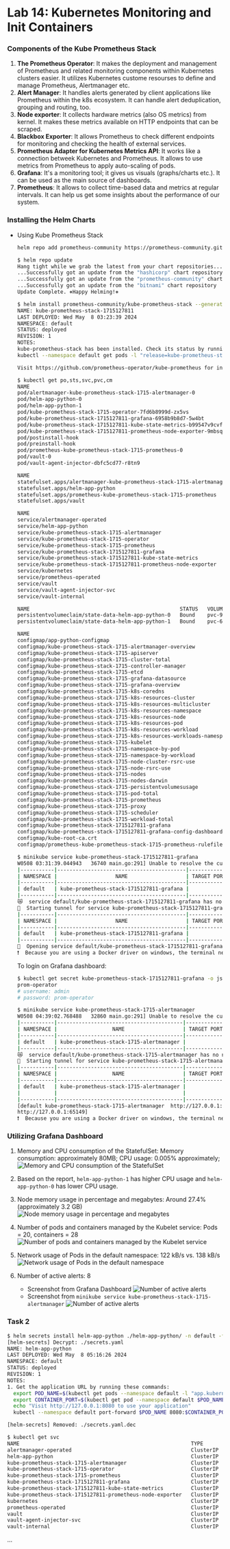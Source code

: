 # Lab 14: Kubernetes Monitoring and Init Containers

### Components of the Kube Prometheus Stack

1. **The Prometheus Operator**: It makes the deployment and management of Prometheus and related monitoring components within Kubernetes clusters easier. It utilizes Kubernetes custome resourses to define and manage Prometheus, Alertmanager etc.
2. **Alert Manager**: It handles alerts generated by client applications like Prometheus within the k8s ecosystem. It can handle alert deduplication, grouping and routing, too.
3. **Node exporter**: It collects hardware metrics (also OS metrics) from kernel. It makes these metrics available on HTTP endpoints that can be scraped. 
4. **Blackbox Exporter**: It allows Prometheus to check different endpoints for monitoring and checking the health of external services. 
5. **Prometheus Adapter for Kubernetes Metrics API**: It works like a connection betweek Kubernetes and Prometheus. It allows to use metrics from Prometheus to apply auto-scaling of pods. 
6. **Grafana**: It's a monitoring tool; it gives us visuals (graphs/charts etc.). It can be used as the main source of dashboards. 
7. **Prometheus**: It allows to collect time-based data and metrics at regular intervals. It can help us get some insights about the performance of our system. 

### Installing the Helm Charts

- Using Kube Prometheus Stack
    ```bash
    helm repo add prometheus-community https://prometheus-community.github.io/helm-charts
    ```
    ```bash
    $ helm repo update
    Hang tight while we grab the latest from your chart repositories...
    ...Successfully got an update from the "hashicorp" chart repository
    ...Successfully got an update from the "prometheus-community" chart repository
    ...Successfully got an update from the "bitnami" chart repository
    Update Complete. ⎈Happy Helming!⎈
    ```
    ```bash
    $ helm install prometheus-community/kube-prometheus-stack --generate-name
    NAME: kube-prometheus-stack-1715127811
    LAST DEPLOYED: Wed May  8 03:23:39 2024
    NAMESPACE: default
    STATUS: deployed
    REVISION: 1
    NOTES:
    kube-prometheus-stack has been installed. Check its status by running:
    kubectl --namespace default get pods -l "release=kube-prometheus-stack-1715127811"

    Visit https://github.com/prometheus-operator/kube-prometheus for instructions on how to create & configure Alertmanager and Prometheus instances using the Operator.
    ```
    ```bash
    $ kubectl get po,sts,svc,pvc,cm
    NAME                                                                  READY   STATUS      RESTARTS   AGE
    pod/alertmanager-kube-prometheus-stack-1715-alertmanager-0            2/2     Running     0          5m
    pod/helm-app-python-0                                                 1/1     Running     1          6d16h
    pod/helm-app-python-1                                                 1/1     Running     1          6d16h
    pod/kube-prometheus-stack-1715-operator-7fd6b8999d-zx5vs              1/1     Running     0          5m31s
    pod/kube-prometheus-stack-1715127811-grafana-6958b9b8d7-5w4bt         3/3     Running     0          5m31s
    pod/kube-prometheus-stack-1715127811-kube-state-metrics-b99547v9cvf   1/1     Running     0          5m31s
    pod/kube-prometheus-stack-1715127811-prometheus-node-exporter-9mbsq   1/1     Running     0          5m31s
    pod/postinstall-hook                                                  0/1     Completed   0          6d16h
    pod/preinstall-hook                                                   0/1     Completed   0          6d16h
    pod/prometheus-kube-prometheus-stack-1715-prometheus-0                2/2     Running     0          4m59s
    pod/vault-0                                                           1/1     Running     3          20d
    pod/vault-agent-injector-dbfc5cd77-r8tn9                              1/1     Running     3          20d

    NAME                                                                    READY   AGE
    statefulset.apps/alertmanager-kube-prometheus-stack-1715-alertmanager   1/1     5m
    statefulset.apps/helm-app-python                                        2/2     6d16h
    statefulset.apps/prometheus-kube-prometheus-stack-1715-prometheus       1/1     4m59s
    statefulset.apps/vault                                                  1/1     20d

    NAME                                                                TYPE        CLUSTER-IP       EXTERNAL-IP   PORT(S)                      AGE
    service/alertmanager-operated                                       ClusterIP   None             <none>        9093/TCP,9094/TCP,9094/UDP   5m
    service/helm-app-python                                             ClusterIP   10.97.3.59       <none>        80/TCP                       6d16h
    service/kube-prometheus-stack-1715-alertmanager                     ClusterIP   10.106.37.220    <none>        9093/TCP,8080/TCP            5m31s
    service/kube-prometheus-stack-1715-operator                         ClusterIP   10.111.251.114   <none>        443/TCP                      5m31s
    service/kube-prometheus-stack-1715-prometheus                       ClusterIP   10.98.146.231    <none>        9090/TCP,8080/TCP            5m31s
    service/kube-prometheus-stack-1715127811-grafana                    ClusterIP   10.97.187.28     <none>        80/TCP                       5m31s
    service/kube-prometheus-stack-1715127811-kube-state-metrics         ClusterIP   10.107.3.175     <none>        8080/TCP                     5m31s
    service/kube-prometheus-stack-1715127811-prometheus-node-exporter   ClusterIP   10.109.193.252   <none>        9100/TCP                     5m31s
    service/kubernetes                                                  ClusterIP   10.96.0.1        <none>        443/TCP                      34d
    service/prometheus-operated                                         ClusterIP   None             <none>        9090/TCP                     4m59s
    service/vault                                                       ClusterIP   10.104.114.233   <none>        8200/TCP,8201/TCP            20d
    service/vault-agent-injector-svc                                    ClusterIP   10.107.221.96    <none>        443/TCP                      20d
    service/vault-internal                                              ClusterIP   None             <none>        8200/TCP,8201/TCP            20d

    NAME                                                 STATUS   VOLUME                                     CAPACITY   ACCESS MODES   STORAGECLASS   AGE
    persistentvolumeclaim/state-data-helm-app-python-0   Bound    pvc-96e78b45-4b2e-47ad-a02b-112bca81f0a2   5Mi        RWO            standard       6d17h
    persistentvolumeclaim/state-data-helm-app-python-1   Bound    pvc-693df84b-f5a7-41b6-bf19-cd52828369be   5Mi        RWO            standard       6d17h

    NAME                                                                     DATA   AGE
    configmap/app-python-configmap                                           1      6d16h
    configmap/kube-prometheus-stack-1715-alertmanager-overview               1      5m32s
    configmap/kube-prometheus-stack-1715-apiserver                           1      5m32s
    configmap/kube-prometheus-stack-1715-cluster-total                       1      5m32s
    configmap/kube-prometheus-stack-1715-controller-manager                  1      5m32s
    configmap/kube-prometheus-stack-1715-etcd                                1      5m32s
    configmap/kube-prometheus-stack-1715-grafana-datasource                  1      5m32s
    configmap/kube-prometheus-stack-1715-grafana-overview                    1      5m32s
    configmap/kube-prometheus-stack-1715-k8s-coredns                         1      5m32s
    configmap/kube-prometheus-stack-1715-k8s-resources-cluster               1      5m32s
    configmap/kube-prometheus-stack-1715-k8s-resources-multicluster          1      5m32s
    configmap/kube-prometheus-stack-1715-k8s-resources-namespace             1      5m32s
    configmap/kube-prometheus-stack-1715-k8s-resources-node                  1      5m32s
    configmap/kube-prometheus-stack-1715-k8s-resources-pod                   1      5m32s
    configmap/kube-prometheus-stack-1715-k8s-resources-workload              1      5m32s
    configmap/kube-prometheus-stack-1715-k8s-resources-workloads-namespace   1      5m32s
    configmap/kube-prometheus-stack-1715-kubelet                             1      5m32s
    configmap/kube-prometheus-stack-1715-namespace-by-pod                    1      5m32s
    configmap/kube-prometheus-stack-1715-namespace-by-workload               1      5m32s
    configmap/kube-prometheus-stack-1715-node-cluster-rsrc-use               1      5m32s
    configmap/kube-prometheus-stack-1715-node-rsrc-use                       1      5m32s
    configmap/kube-prometheus-stack-1715-nodes                               1      5m32s
    configmap/kube-prometheus-stack-1715-nodes-darwin                        1      5m32s
    configmap/kube-prometheus-stack-1715-persistentvolumesusage              1      5m32s
    configmap/kube-prometheus-stack-1715-pod-total                           1      5m32s
    configmap/kube-prometheus-stack-1715-prometheus                          1      5m32s
    configmap/kube-prometheus-stack-1715-proxy                               1      5m32s
    configmap/kube-prometheus-stack-1715-scheduler                           1      5m32s
    configmap/kube-prometheus-stack-1715-workload-total                      1      5m32s
    configmap/kube-prometheus-stack-1715127811-grafana                       1      5m32s
    configmap/kube-prometheus-stack-1715127811-grafana-config-dashboards     1      5m32s
    configmap/kube-root-ca.crt                                               1      34d
    configmap/prometheus-kube-prometheus-stack-1715-prometheus-rulefiles-0   35     5m
    ```

    ```bash
    $ minikube service kube-prometheus-stack-1715127811-grafana
    W0508 03:31:39.044943   36740 main.go:291] Unable to resolve the current Docker CLI context "default": context "default": context not found: open C:\Users\Admin\.docker\contexts\meta\37a8eec1ce19687d132fe29051dca629d164e2c4958ba141d5f4133a33f0688f\meta.json: The system cannot find the path specified.
    |-----------|------------------------------------------|-------------|--------------|
    | NAMESPACE |                   NAME                   | TARGET PORT |     URL      |
    |-----------|------------------------------------------|-------------|--------------|
    | default   | kube-prometheus-stack-1715127811-grafana |             | No node port |
    |-----------|------------------------------------------|-------------|--------------|
    😿  service default/kube-prometheus-stack-1715127811-grafana has no node port
    🏃  Starting tunnel for service kube-prometheus-stack-1715127811-grafana.
    |-----------|------------------------------------------|-------------|------------------------|
    | NAMESPACE |                   NAME                   | TARGET PORT |          URL           |
    |-----------|------------------------------------------|-------------|------------------------|
    | default   | kube-prometheus-stack-1715127811-grafana |             | http://127.0.0.1:56622 |
    |-----------|------------------------------------------|-------------|------------------------|
    🎉  Opening service default/kube-prometheus-stack-1715127811-grafana in default browser...
    ❗  Because you are using a Docker driver on windows, the terminal needs to be open to run it.
    ```

    To login on Grafana dashboard: 
    ```bash
    $ kubectl get secret kube-prometheus-stack-1715127811-grafana -o jsonpath="{.data.admin-password}" | base64 --decode ; echo
    prom-operator 
    # username: admin
    # password: prom-operator
    ```

    ```bash
    $ minikube service kube-prometheus-stack-1715-alertmanager
    W0508 04:39:02.768488   32860 main.go:291] Unable to resolve the current Docker CLI context "default": context "default": context not found: open C:\Users\Admin\.docker\contexts\meta\37a8eec1ce19687d132fe29051dca629d164e2c4958ba141d5f4133a33f0688f\meta.json: The system cannot find the path specified.
    |-----------|-----------------------------------------|-------------|--------------|
    | NAMESPACE |                  NAME                   | TARGET PORT |     URL      |
    |-----------|-----------------------------------------|-------------|--------------|
    | default   | kube-prometheus-stack-1715-alertmanager |             | No node port |
    |-----------|-----------------------------------------|-------------|--------------|
    😿  service default/kube-prometheus-stack-1715-alertmanager has no node port
    🏃  Starting tunnel for service kube-prometheus-stack-1715-alertmanager.
    |-----------|-----------------------------------------|-------------|------------------------|
    | NAMESPACE |                  NAME                   | TARGET PORT |          URL           |
    |-----------|-----------------------------------------|-------------|------------------------|
    | default   | kube-prometheus-stack-1715-alertmanager |             | http://127.0.0.1:65148 |
    |           |                                         |             | http://127.0.0.1:65149 |
    |-----------|-----------------------------------------|-------------|------------------------|
    [default kube-prometheus-stack-1715-alertmanager  http://127.0.0.1:65148
    http://127.0.0.1:65149]
    ❗  Because you are using a Docker driver on windows, the terminal needs to be open to run it.
    ```

### Utilizing Grafana Dashboard

1. Memory and CPU consumption of the StatefulSet: 
    Memory consumption: approximately 80MB; CPU usage: 0.005% approximately;
    ![Memory and CPU consumption of the StatefulSet](./screenshots/14-compute-resources-workload.png)
2. Based on the report, `helm-app-python-1` has higher CPU usage and `helm-app-python-0` has lower CPU usage.

3. Node memory usage in percentage and megabytes: 
    Around 27.4% (approximately 3.2 GB)
    ![Node memory usage in percentage and megabytes](https://i.ibb.co/GdvzzsR/image.png)

4. Number of pods and containers managed by the Kubelet service:
    Pods = 20, containers = 28
    ![Number of pods and containers managed by the Kubelet service](./screenshots/14-kubelet.png)

5. Network usage of Pods in the default namespace: 122 kB/s vs. 138 kB/s
    ![Network usage of Pods in the default namespace](https://i.ibb.co/kx4JcfM/image.png)

6. Number of active alerts: 8
    - Screenshot from Grafana Dashboard
    ![Number of active alerts](https://i.ibb.co/Lhvk3b2/image.png)
    - Screenshot from `minikube service kube-prometheus-stack-1715-alertmanager`
    ![Number of active alerts](https://i.ibb.co/Syrc6xW/image.png)


### Task 2

```bash
$ helm secrets install helm-app-python ./helm-app-python/ -n default -f ./secrets.yaml
[helm-secrets] Decrypt: ./secrets.yaml
NAME: helm-app-python
LAST DEPLOYED: Wed May  8 05:16:26 2024
NAMESPACE: default
STATUS: deployed
REVISION: 1
NOTES:
1. Get the application URL by running these commands:
  export POD_NAME=$(kubectl get pods --namespace default -l "app.kubernetes.io/name=helm-app-python,app.kubernetes.io/instance=helm-app-python" -o jsonpath="{.items[0].metadata.name}")
  export CONTAINER_PORT=$(kubectl get pod --namespace default $POD_NAME -o jsonpath="{.spec.containers[0].ports[0].containerPort}")
  echo "Visit http://127.0.0.1:8080 to use your application"
  kubectl --namespace default port-forward $POD_NAME 8080:$CONTAINER_PORT

[helm-secrets] Removed: ./secrets.yaml.dec
```
```bash
$ kubectl get svc
NAME                                                        TYPE        CLUSTER-IP       EXTERNAL-IP   PORT(S)                      AGE
alertmanager-operated                                       ClusterIP   None             <none>        9093/TCP,9094/TCP,9094/UDP   113m
helm-app-python                                             ClusterIP   10.97.188.30     <none>        80/TCP                       64s
kube-prometheus-stack-1715-alertmanager                     ClusterIP   10.106.37.220    <none>        9093/TCP,8080/TCP            113m
kube-prometheus-stack-1715-operator                         ClusterIP   10.111.251.114   <none>        443/TCP                      113m
kube-prometheus-stack-1715-prometheus                       ClusterIP   10.98.146.231    <none>        9090/TCP,8080/TCP            113m
kube-prometheus-stack-1715127811-grafana                    ClusterIP   10.97.187.28     <none>        80/TCP                       113m
kube-prometheus-stack-1715127811-kube-state-metrics         ClusterIP   10.107.3.175     <none>        8080/TCP                     113m
kube-prometheus-stack-1715127811-prometheus-node-exporter   ClusterIP   10.109.193.252   <none>        9100/TCP                     113m
kubernetes                                                  ClusterIP   10.96.0.1        <none>        443/TCP                      34d
prometheus-operated                                         ClusterIP   None             <none>        9090/TCP                     113m
vault                                                       ClusterIP   10.104.114.233   <none>        8200/TCP,8201/TCP            20d
vault-agent-injector-svc                                    ClusterIP   10.107.221.96    <none>        443/TCP                      20d
vault-internal                                              ClusterIP   None             <none>        8200/TCP,8201/TCP            20d
```

...